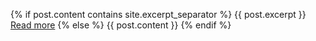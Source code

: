 {% if post.content contains site.excerpt_separator %}
  {{ post.excerpt }}
  <a href="{{ post.url }}">Read more</a>
{% else %}
  {{ post.content }}
{% endif %}